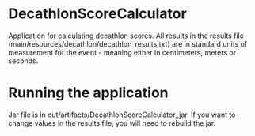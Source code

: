# DecathlonScoreCalculator

Application for calculating decathlon scores.
All results in the results file (main/resources/decathlon/decathlon_results.txt) are in standard units of measurement for the event - meaning either in centimeters, meters or seconds.

# Running the application
Jar file is in out/artifacts/DecathlonScoreCalculator_jar.
If you want to change values in the results file, you will need to rebuild the jar.
